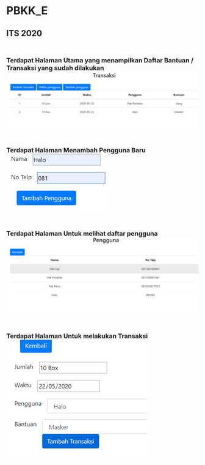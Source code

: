 # PBKK_E
<h2>ITS 2020
<br>
<br>

<h3>Terdapat Halaman Utama yang menampilkan Daftar Bantuan / Transaksi yang sudah dilakukan<br>
<img src="/pic/Transaksi.png">
<br>
<br>

<h3>Terdapat Halaman Menambah Pengguna Baru<br>
<img src="/pic/Tambahpengguna.png">
<br>
<br>

<h3>Terdapat Halaman Untuk melihat daftar pengguna<br>
<img src="/pic/Pengguna.png">
<br>
<br>

<h3>Terdapat Halaman Untuk melakukan Transaksi<br>
<img src="/pic/Tambahtransaksi.png">
